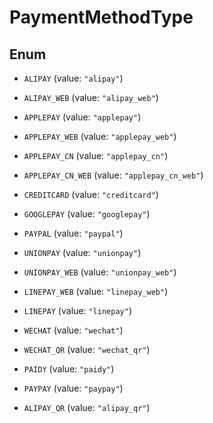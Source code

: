 

# PaymentMethodType

## Enum


* `ALIPAY` (value: `"alipay"`)

* `ALIPAY_WEB` (value: `"alipay_web"`)

* `APPLEPAY` (value: `"applepay"`)

* `APPLEPAY_WEB` (value: `"applepay_web"`)

* `APPLEPAY_CN` (value: `"applepay_cn"`)

* `APPLEPAY_CN_WEB` (value: `"applepay_cn_web"`)

* `CREDITCARD` (value: `"creditcard"`)

* `GOOGLEPAY` (value: `"googlepay"`)

* `PAYPAL` (value: `"paypal"`)

* `UNIONPAY` (value: `"unionpay"`)

* `UNIONPAY_WEB` (value: `"unionpay_web"`)

* `LINEPAY_WEB` (value: `"linepay_web"`)

* `LINEPAY` (value: `"linepay"`)

* `WECHAT` (value: `"wechat"`)

* `WECHAT_QR` (value: `"wechat_qr"`)

* `PAIDY` (value: `"paidy"`)

* `PAYPAY` (value: `"paypay"`)

* `ALIPAY_QR` (value: `"alipay_qr"`)




